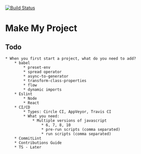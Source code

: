 [![Build Status](https://travis-ci.org/PlayMa256/mmp.svg?branch=master)](https://travis-ci.org/PlayMa256/mmp)

# Make My Project


## Todo
	* When you first start a project, what do you need to add?
		* babel
			* preset-env
			* spread operator
			* async-to-generator
			* transform-class-properties
			* flow
			* dynamic imports
		* Eslint
			* Node
			* React
		* CI/CD
			* Types: Circle CI, AppVeyor, Travis CI
			* What you need:
				* Multiple versions of javascript
					* 6, 7, 8, 10
					* pre-run scripts (comma separated)
					* run scripts (comma separated)
		* CommitLint
		* Contributions Guide
		* TS - Later